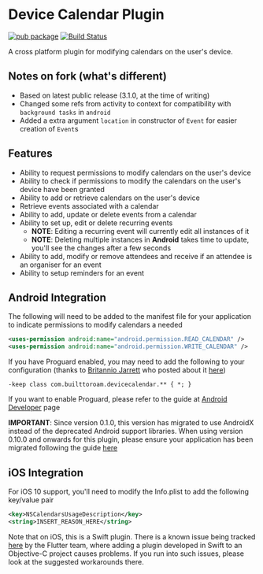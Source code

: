 # Device Calendar Plugin

[![pub package](https://img.shields.io/pub/v/device_calendar.svg)](https://pub.dartlang.org/packages/device_calendar) [![Build Status](https://dev.azure.com/builttoroam/Flutter%20Plugins/_apis/build/status/Device%20Calendar)](https://dev.azure.com/builttoroam/Flutter%20Plugins/_build/latest?definitionId=106)

A cross platform plugin for modifying calendars on the user's device.

## Notes on fork (what's different)
* Based on latest public release (3.1.0, at the time of writing)
* Changed some refs from activity to context for compatibility with `background tasks` in `android`
* Added a extra argument `location` in constructor of `Event` for easier creation of `Event`s

## Features

* Ability to request permissions to modify calendars on the user's device
* Ability to check if permissions to modify the calendars on the user's device have been granted
* Ability to add or retrieve calendars on the user's device
* Retrieve events associated with a calendar
* Ability to add, update or delete events from a calendar
* Ability to set up, edit or delete recurring events
  * **NOTE**: Editing a recurring event will currently edit all instances of it
  * **NOTE**: Deleting multiple instances in **Android** takes time to update, you'll see the changes after a few seconds
* Ability to add, modify or remove attendees and receive if an attendee is an organiser for an event
* Ability to setup reminders for an event

## Android Integration

The following will need to be added to the manifest file for your application to indicate permissions to modify calendars a needed

```xml
<uses-permission android:name="android.permission.READ_CALENDAR" />
<uses-permission android:name="android.permission.WRITE_CALENDAR" />
```

If you have Proguard enabled, you may need to add the following to your configuration (thanks to [Britannio Jarrett](https://github.com/britannio) who posted about it [here](https://github.com/builttoroam/flutter_plugins/issues/99))

```
-keep class com.builttoroam.devicecalendar.** { *; }
```

If you want to enable Proguard, please refer to the guide at [Android Developer](https://developer.android.com/studio/build/shrink-code) page

**IMPORTANT**: Since version 0.1.0, this version has migrated to use AndroidX instead of the deprecated Android support libraries. When using version 0.10.0 and onwards for this plugin, please ensure your application has been migrated following the guide [here](https://developer.android.com/jetpack/androidx/migrate)

## iOS Integration

For iOS 10 support, you'll need to modify the Info.plist to add the following key/value pair

```xml
<key>NSCalendarsUsageDescription</key>
<string>INSERT_REASON_HERE</string>
```

Note that on iOS, this is a Swift plugin. There is a known issue being tracked [here](https://github.com/flutter/flutter/issues/16049) by the Flutter team, where adding a plugin developed in Swift to an Objective-C project causes problems. If you run into such issues, please look at the suggested workarounds there.
